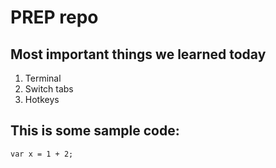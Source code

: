 # PREP repo

## Most important things we learned today

1. Terminal
1. Switch tabs
1. Hotkeys

## This is some sample code:
```
var x = 1 + 2;
```